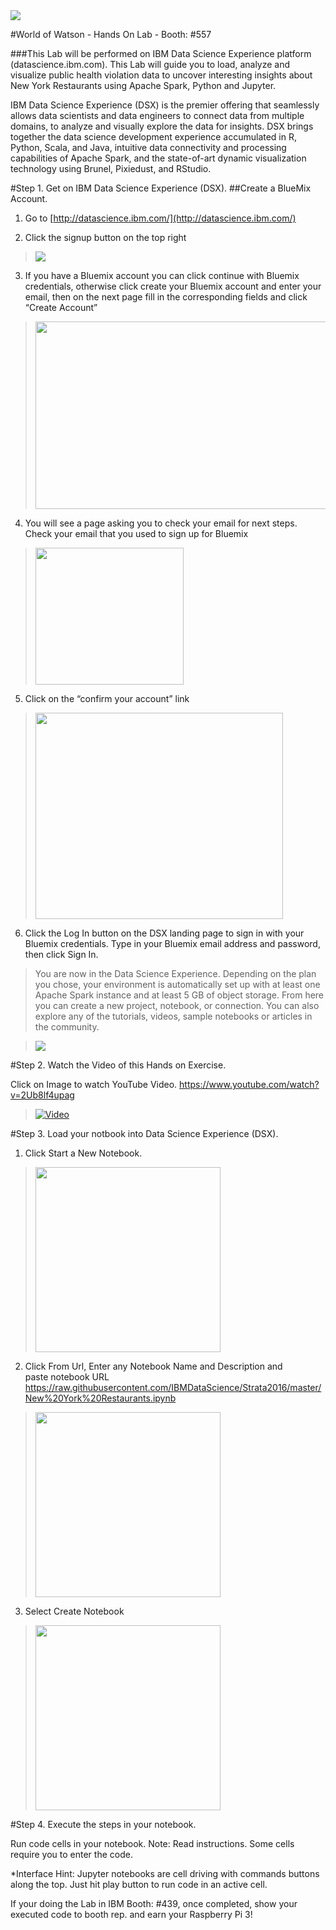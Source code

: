  <img src="https://github.com/ibmdataworks/datafirst/blob/master/datascientist/media/WOWH557.png"/>
 
#World of Watson - Hands On Lab - Booth: #557

###This Lab will be performed on IBM Data Science Experience platform (datascience.ibm.com). This Lab will guide you to load, analyze and visualize public health violation data to uncover interesting insights about New York Restaurants using Apache Spark, Python and Jupyter.

IBM Data Science Experience (DSX) is the premier offering that seamlessly allows data scientists and data engineers to connect data from multiple domains, to analyze and visually explore the data for insights. DSX brings together the data science development experience accumulated in R, Python, Scala, and Java, intuitive data connectivity and processing capabilities of Apache Spark, and the state-of-art dynamic visualization technology using Brunel, Pixiedust, and RStudio.

#Step 1. Get on IBM Data Science Experience (DSX).
##Create a BlueMix Account.

1.  Go to [http://datascience.ibm.com/](http://datascience.ibm.com/)

2.  Click the signup button on the top right

 > <img src="https://github.com/ibmdataworks/datafirst/raw/master/datascientist/media/DSX Sign On.png">

3.  If you have a Bluemix account you can click continue with Bluemix credentials, otherwise click create your Bluemix account and enter your email, then on the next page fill in the corresponding fields and click “Create Account”

 > <img src="https://github.com/ibmdataworks/datafirst/blob/master/appdeveloper/media/image3.png" width="624" height="300" />

4.  You will see a page asking you to check your email for next steps. Check your email that you used to sign up for Bluemix

 > <img src="https://github.com/ibmdataworks/datafirst/blob/master/appdeveloper/media/image4.png" width="237" height="219" />

5.  Click on the “confirm your account” link

 > <img src="https://github.com/ibmdataworks/datafirst/blob/master/appdeveloper/media/image5.png" width="396" height="330" />

6.  Click the Log In button on the DSX landing page to sign in with your Bluemix credentials. Type in your Bluemix email address and password, then click Sign In.


 > You are now in the Data Science Experience. Depending on the plan you chose, your environment is automatically set up with at least one Apache Spark instance and at least 5 GB of object storage. From here you can create a new project, notebook, or connection. You can also explore any of the tutorials, videos, sample notebooks or articles in the community.

 > <img src="https://github.com/ibmdataworks/datafirst/blob/master/datascientist/media/DSX%20Landing.png">

#Step 2. Watch the Video of this Hands on Exercise.

Click on Image to watch YouTube Video. https://www.youtube.com/watch?v=2Ub8lf4upag

 > [![Video](https://github.com/ibmdataworks/datafirst/blob/master/datascientist/media/Video.png)](https://www.youtube.com/watch?v=2Ub8lf4upag "NY Resturant Analysis")

#Step 3. Load your notbook into Data Science Experience (DSX).

1. Click Start a New Notebook.

 > <img src="https://github.com/ibmdataworks/datafirst/raw/master/datascientist/media/LN1.png" width="296">

2. Click From Url, Enter any Notebook Name and Description and <br>paste notebook URL https://raw.githubusercontent.com/IBMDataScience/Strata2016/master/New%20York%20Restaurants.ipynb

 > <img src="https://github.com/ibmdataworks/datafirst/raw/master/datascientist/media/LN2.png" width="296">

3. Select Create Notebook

 > <img src="https://github.com/ibmdataworks/datafirst/raw/master/datascientist/media/LN3.png" width="296">

#Step 4. Execute the steps in your notebook.

Run code cells in your notebook. Note: Read instructions. Some cells require you to enter the code. 

*Interface Hint: 
Jupyter notebooks are cell driving with commands buttons along the top. 
Just hit play button to run code in an active cell.

If your doing the Lab in IBM Booth: #439, once completed, show your executed code to booth rep. and earn your Raspberry Pi 3!
